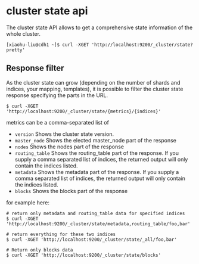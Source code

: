 # cluster state api

The cluster state API allows to get a comprehensive state information of the whole cluster.
```
[xiaohu-liu@cdh1 ~]$ curl -XGET 'http://localhost:9200/_cluster/state?pretty'
```

## Response filter

As the cluster state can grow (depending on the number of shards and indices, your mapping, templates), it is possible to filter the cluster state response specifying the parts in the URL.
```
$ curl -XGET 'http://localhost:9200/_cluster/state/{metrics}/{indices}'
```

metrics can be a comma-separated list of
* `version`    Shows the cluster state version.
* `master_node`   Shows the elected master_node part of the response
* `nodes`     Shows the nodes part of the response
* `routing_table`     Shows the routing_table part of the response. If you supply a comma separated list of indices, the returned output will only contain the indices listed.
* `metadata`   Shows the metadata part of the response. If you supply a comma separated list of indices, the returned output will only contain the indices listed.
* `blocks`   Shows the blocks part of the response

for example here:
```
# return only metadata and routing_table data for specified indices
$ curl -XGET 'http://localhost:9200/_cluster/state/metadata,routing_table/foo,bar'

# return everything for these two indices
$ curl -XGET 'http://localhost:9200/_cluster/state/_all/foo,bar'

# Return only blocks data
$ curl -XGET 'http://localhost:9200/_cluster/state/blocks'
```
